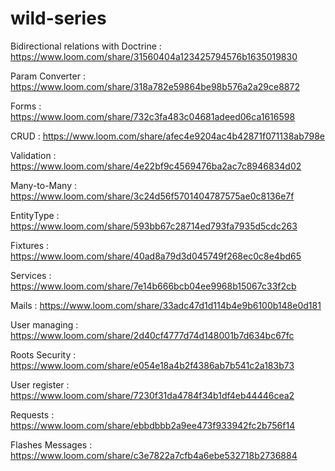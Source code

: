 # wild-series

Bidirectional relations with Doctrine  : https://www.loom.com/share/31560404a123425794576b1635019830


Param Converter : https://www.loom.com/share/318a782e59864be98b576a2a29ce8872


Forms : https://www.loom.com/share/732c3fa483c04681adeed06ca1616598


CRUD : https://www.loom.com/share/afec4e9204ac4b42871f071138ab798e


Validation : https://www.loom.com/share/4e22bf9c4569476ba2ac7c8946834d02


Many-to-Many : https://www.loom.com/share/3c24d56f5701404787575ae0c8136e7f


EntityType : https://www.loom.com/share/593bb67c28714ed793fa7935d5cdc263


Fixtures : https://www.loom.com/share/40ad8a79d3d045749f268ec0c8e4bd65


Services : https://www.loom.com/share/7e14b666bcb04ee9968b15067c33f2cb


Mails : https://www.loom.com/share/33adc47d1d114b4e9b6100b148e0d181


User managing : https://www.loom.com/share/2d40cf4777d74d148001b7d634bc67fc


Roots Security : https://www.loom.com/share/e054e18a4b2f4386ab7b541c2a183b73


User register : https://www.loom.com/share/7230f31da4784f34b1df4eb44446cea2


Requests : https://www.loom.com/share/ebbdbbb2a9ee473f933942fc2b756f14


Flashes Messages : https://www.loom.com/share/c3e7822a7cfb4a6ebe532718b2736884
